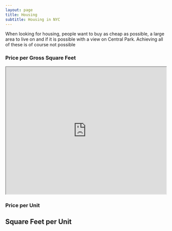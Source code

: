 ```yaml
---
layout: page
title: Housing
subtitle: Housing in NYC
---
```


When looking for housing, people want to buy as cheap as possible, a large area to live on and if it is possible with a view on Central Park. Achieving all of these is of course not possible


### Price per Gross Square Feet
<iframe src="https://thibauldbraet.github.io/maps/NYC_PPSQ.html" width="100%" height="400px"></iframe>

### Price per Unit

## Square Feet per Unit

